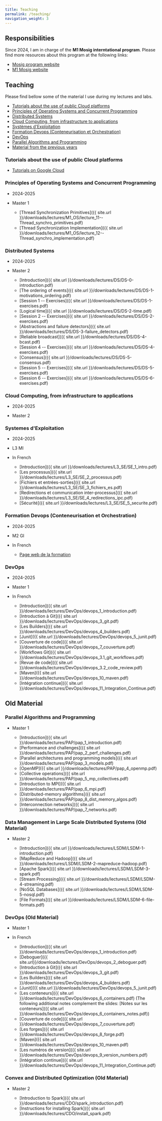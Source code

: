 ```yaml
---
title: Teaching
permalink: /teaching/
navigation_weight: 3
---
```


## Responsibilities

Since 2024, I am in charge of the **M1 Mosig interntational program**. Please find more resources about this program at the following links:

- [Mosig program website](https://mosig.imag.fr/)
- [M1 Mosig website](https://m1-mosig.gricad-pages.univ-grenoble-alpes.fr)

## Teaching

Please find bellow some of the material I use during my lectures and labs.

- [Tutorials about the use of public Cloud platforms](#tutorials-about-the-use-of-public-cloud-platforms)
- [Principles of Operating Systems and Concurrent Programming](#principles-of-operating-systems-and-concurrent-programming)
- [Distributed Systems](#distributed-systems)
- [Cloud Computing, from infrastructure to applications](#cloud-computing-from-infrastructure-to-applications)
- [Systèmes d'Exploitation](#systemes-dexploitation)
- [Formation Devops (Conteneurisation et Orchestration)](#formation-devops-conteneurisation-et-orchestration)
- [DevOps](#devops)
- [Parallel Algorithms and Programming](#parallel-algorithms-and-programming)
- [Material from the previous years](#old-material)


<!-- - [Distributed Systems for Data Processing](#distributed-systems-for-data-processing) -->


### Tutorials about the use of public Cloud platforms

- [Tutorials on Google Cloud](https://roparst.gricad-pages.univ-grenoble-alpes.fr/cloud-tutorials/)


### Principles of Operating Systems and Concurrent Programming

- 2024-2025
- Master 1

  - [Thread Synchronization Primitives]({{ site.url }}/downloads/lectures/M1_OS/lecture_11--Thread_synchro_primitives.pdf)
  - [Thread Synchronization Implementation]({{ site.url }}/downloads/lectures/M1_OS/lecture_12--Thread_synchro_implementation.pdf)
  <!-- - [Advanced Topics on Thread Synchronization]({{ site.url }}/downloads/lectures/M1_OS/lecture_13--Thread_synchro_advanced.pdf) -->
  <!-- - [CPU scheduling]({{ site.url }}/downloads/lectures/M1_OS/lecture_14--CPU_scheduling.pdf) -->
  <!-- - [IO management, HDDs, and SSDs]({{ site.url }}/downloads/lectures/M1_OS/lecture_15--IO_disks.pdf) -->
  <!-- - [File systems]({{ site.url }}/downloads/lectures/M1_OS/lecture_16--File_systems.pdf) -->

<!-- - [RAID]({{ site.url }}/downloads/lectures/M1_OS/lecture_17--RAID.pdf) -->


<!-- ### Data Management in Large Scale Distributed Systems -->

<!-- - 2023-2024 -->
<!-- - Master 2 -->

  <!-- - [Introduction]({{ site.url }}/downloads/lectures/LSDM/LSDM-1-introduction.pdf) -->
  <!-- - [MapReduce and Hadoop]({{ site.url }}/downloads/lectures/LSDM/LSDM-2-mapreduce-hadoop.pdf) -->
  <!-- - [Apache Spark]({{ site.url }}/downloads/lectures/LSDM/LSDM-3-spark.pdf) -->
  <!-- - [Installing Spark]({{ site.url }}/downloads/lectures/LSDM/LSDM-install-spark.pdf) -->
  <!-- - [Lab Spark]({{ site.url -->
  <!--   }}/downloads/lectures/LSDM/LSDM-lab-intro-spark.pdf) (code to -->
  <!--   download: [source code]({{ site.url -->
  <!--   }}/downloads/lectures/LSDM/LSDM-lab-intro-spark.tar.gz)) -->
  <!-- - [Lab Spark 2 -- graded lab]({{ site.url -->
  <!--   }}/downloads/lectures/LSDM/LSDM-lab-spark-google.pdf) -->
  <!-- - [Stream Processing]({{ site.url -->
  <!--     }}/downloads/lectures/LSDM/LSDM-4-streaming.pdf) -->
  <!-- - [NoSQL Databases -- Introduction]({{ site.url -->
  <!--   }}/downloads/lectures/LSDM/LSDM-5.1-nosql-fundamentals.pdf) -->
  <!-- - [Lab Streaming]({{ site.url -->
  <!--   }}/downloads/lectures/LSDM/LSDM-lab-streaming.pdf) (code to -->
  <!--   download: [source code]({{ site.url -->
  <!--   }}/downloads/lectures/LSDM/LSDM-lab-streaming.tar.gz)) -->
  <!-- - [NoSQL Databases -- BigTable]({{ site.url -->
  <!--   }}/downloads/lectures/LSDM/LSDM-5.2-nosql-bigtable.pdf) -->
  <!-- - [NoSQL Databases -- Cassandra]({{ site.url -->
  <!--   }}/downloads/lectures/LSDM/LSDM-5.3-nosql-cassandra.pdf) -->
  <!-- - [Column-oriented Storage]({{ site.url}}/downloads/lectures/LSDM/LSDM-6-column-oriented-storage.pdf) -->

  <!-- - [File Formats]({{ site.url -->
  <!--   }}/downloads/lectures/LSDM/LSDM-6-file-formats.pdf) -->
  <!-- - [Graph Data at Scale]({{ site.url -->
  <!--   }}/downloads/lectures/LSDM/LSDM-7-social-data-facebook.pdf) -->



  <!-- - [NoSQL Databases]({{ site.url -->
  <!--   }}/downloads/lectures/LSDM/LSDM-5-nosql.pdf) -->
  <!-- - [Lab Neo4j]({{ site.url -->
  <!--   }}/downloads/lectures/LSDM/LSDM-lab-intro-neo4j.pdf) -->

  <!-- - [Instructions: Submitting your lab]({{ site.url -->
  <!--   }}/downloads/lectures/LSDM/LSDM-lab_submission_instructions.html) -->


### Distributed Systems

- 2024-2025
- Master 2

    - [Introduction]({{ site.url }}/downloads/lectures/DS/DS-0-introduction.pdf)
    - [The ordering of events]({{ site.url }}/downloads/lectures/DS/DS-1-motivations_ordering.pdf)
    - [Session 1 -- Exercises]({{ site.url }}/downloads/lectures/DS/DS-1-exercises.pdf)
    - [Logical time]({{ site.url }}/downloads/lectures/DS/DS-2-time.pdf)
    - [Session 2 -- Exercises]({{ site.url }}/downloads/lectures/DS/DS-2-exercises.pdf)
    - [Abstractions and failure detectors]({{ site.url }}/downloads/lectures/DS/DS-3-failure_detectors.pdf)
    - [Reliable broadcast]({{ site.url }}/downloads/lectures/DS/DS-4-bcast.pdf)
    - [Session 4 -- Exercises]({{ site.url }}/downloads/lectures/DS/DS-4-exercises.pdf)
    - [Consensus]({{ site.url }}/downloads/lectures/DS/DS-5-consensus.pdf)
    - [Session 5 -- Exercises]({{ site.url }}/downloads/lectures/DS/DS-5-exercises.pdf)
    - [Session 6 -- Exercises]({{ site.url }}/downloads/lectures/DS/DS-6-exercises.pdf)
    <!-- - [Atomic broadcast]({{ site.url }}/downloads/lectures/DS/DS-6-atomic_broadcast.pdf) -->
    <!-- - [Session 7 -- Exercises]({{ site.url }}/downloads/lectures/DS/DS-7-exercises.pdf) -->

    <!-- - [Link to the correction of the exercises](https://cloud.univ-grenoble-alpes.fr/s/j3JwWKdPXonz3dD) -->

### Cloud Computing, from infrastructure to applications

- 2024-2025
- Master 2

    <!-- - [Failures in the Cloud]({{ site.url }}/downloads/lectures/Cloud/Cloud--Failures.pdf) -->
    <!-- - [Replication for fault tolerance in the Cloud]({{ site.url }}/downloads/lectures/Cloud/Cloud--Replication.pdf) -->
    <!-- - [Microservices]({{ site.url }}/downloads/lectures/Cloud/Cloud--Microservices.pdf) -->
    <!-- - [Scaling through partitioning in the Cloud]({{ site.url }}/downloads/lectures/Cloud/Cloud--Partitioning.pdf) -->
    <!-- - [The Carbon Footprint of Datacenters]({{ site.url }}/downloads/lectures/Cloud/Cloud--Carbon_footprint.pdf) -->

<!-- ### Distributed Systems for Data Processing -->

<!-- - 2023-2024 -->
<!-- - 3A Ensimag (ISI) -->
<!-- - In French (Systèmes distribués pour le traitement de données) -->

<!-- - [Presentation du projet]({{ site.url }}/downloads/lectures/SDTD/sdtd_presentation_2023.pdf) -->

### Systemes d'Exploitation

- 2024-2025
- L3 MI
- In French

    - [Introduction]({{ site.url }}/downloads/lectures/L3_SE/SE_1_intro.pdf)
    - [Les processus]({{ site.url }}/downloads/lectures/L3_SE/SE_2_processus.pdf)
    - [Fichiers et entrées-sorties]({{ site.url }}/downloads/lectures/L3_SE/SE_3_fichiers_es.pdf)
    - [Redirections et communication inter-processus]({{ site.url }}/downloads/lectures/L3_SE/SE_4_redirections_ipc.pdf)
    - [Sécurité]({{ site.url }}/downloads/lectures/L3_SE/SE_5_securite.pdf)

### Formation Devops (Conteneurisation et Orchestration)

- 2024-2025
- M2 GI
- In French

    - [Page web de la formation](https://roparst.gricad-pages.univ-grenoble-alpes.fr/cloud-tutorials/m2gi-devops/)

    <!-- - [Docker et Docker Compose]({{ site.url }}/downloads/lectures/Docker/formation_docker.pdf) -->
    <!-- - [Travaux pratiques](https://roparst.gricad-pages.univ-grenoble-alpes.fr/cloud-tutorials/docker/) -->

### DevOps

- 2024-2025
- Master 1
- In French

    - [Introduction]({{ site.url }}/downloads/lectures/DevOps/devops_1_introduction.pdf)
    <!-- - [Deboguer]({{ site.url}}/downloads/lectures/DevOps/devops_2_deboguer.pdf) -->
    - [Introduction à Git]({{ site.url }}/downloads/lectures/DevOps/devops_3_git.pdf)
    - [Les Builders]({{ site.url }}/downloads/lectures/DevOps/devops_4_builders.pdf)
    - [Junit]({{ site.url }}/downloads/lectures/DevOps/devops_5_junit.pdf)
    - [Couverture de code]({{ site.url }}/downloads/lectures/DevOps/devops_7_couverture.pdf)
    - [Workflows Git]({{ site.url }}/downloads/lectures/DevOps/devops_3.1_git_workflows.pdf)
    - [Revue de code]({{ site.url }}/downloads/lectures/DevOps/devops_3.2_code_review.pdf)
    <!-- - [Les conteneurs]({{ site.url }}/downloads/lectures/DevOps/devops_6_containers.pdf) -->
    - [Maven]({{ site.url }}/downloads/lectures/DevOps/devops_10_maven.pdf)
    - [Intégration continue]({{ site.url }}/downloads/lectures/DevOps/devops_11_Integration_Continue.pdf)

    <!-- - [Les conteneurs]({{ site.url }}/downloads/lectures/DevOps/devops_6_containers.pdf) (The following additional notes complement the slides: [Notes sur les conteneurs]({{ site.url }}/downloads/lectures/DevOps/devops_6_containers_notes.pdf)) -->
    <!-- <\!-- - [Les forges]({{ site.url }}/downloads/lectures/DevOps/devops_8_forge.pdf) -\-> -->
    <!-- - [Les numéros de version]({{ site.url }}/downloads/lectures/DevOps/devops_9_version_numbers.pdf) -->

<!-- ### Parallel Algorithms and Programming -->

<!-- - 2022-2023 -->
<!-- - Master 1 -->


## Old Material



### Parallel Algorithms and Programming

- Master 1

    - [Introduction]({{ site.url
      }}/downloads/lectures/PAP/pap_1_introduction.pdf)
    - [Performance and challenges]({{ site.url
      }}/downloads/lectures/PAP/pap_2_perf_challenges.pdf)
    - [Parallel architectures and programming models]({{ site.url
      }}/downloads/lectures/PAP/pap_3_models.pdf)
    - [OpenMP]({{ site.url
      }}/downloads/lectures/PAP/pap_4_openmp.pdf)
    - [Collective operations]({{ site.url
      }}/downloads/lectures/PAP/pap_5_mp_collectives.pdf)
    - [Introduction to MPI]({{ site.url }}/downloads/lectures/PAP/pap_6_mpi.pdf)
    - [Distributed-memory algorithms]({{ site.url }}/downloads/lectures/PAP/pap_8_dist_memory_algos.pdf)
    - [Interconnection networks]({{ site.url }}/downloads/lectures/PAP/pap_7_networks.pdf)

    <!-- <\!-- - [Shared-memory algorithms]({{ site.url -\-> -->
    <!-- <\!--   }}/downloads/lectures/PAP/pap_3_shared_memory_algos.pdf) -\-> -->
    
    <!-- - Collective operations: [slides]({{ site.url  -->
    <!--   }}/downloads/lectures/PAP/pap_5_mp_collectives_slides.pdf) and [lecture notes]({{ site.url -->
    <!--   }}/downloads/lectures/PAP/pap_5_mp_collectives.pdf)  -->

    <!-- - Distributed-memory algorithms -- part 1: [slides]({{ site.url }}/downloads/lectures/PAP/pap_8.1_dist_memory_algos_slides.pdf) -->
    <!-- - Distributed-memory algorithms -- part 2 (stencil algorithms): [slides]({{ site.url }}/downloads/lectures/PAP/pap_8.2_dist_memory_algos_slides.pdf) -->
    <!-- - Lecture notes on [distributed-memory algorithms]({{ site.url }}/downloads/lectures/PAP/pap_8_dist_memory_algos.pdf) -->


<!-- - [Fault tolerance for Parallel Applications]({{ site.url }}/downloads/lectures/PAP/pap_10_ft.pdf) -->




### Data Management in Large Scale Distributed Systems (Old Material)

- Master 2

  - [Introduction]({{ site.url }}/downloads/lectures/LSDM/LSDM-1-introduction.pdf)
  - [MapReduce and Hadoop]({{ site.url }}/downloads/lectures/LSDM/LSDM-2-mapreduce-hadoop.pdf)
  - [Apache Spark]({{ site.url }}/downloads/lectures/LSDM/LSDM-3-spark.pdf)
  - [Stream Processing]({{ site.url
    }}/downloads/lectures/LSDM/LSDM-4-streaming.pdf)
  - [NoSQL Databases]({{ site.url
    }}/downloads/lectures/LSDM/LSDM-5-nosql.pdf)
  - [File Formats]({{ site.url
    }}/downloads/lectures/LSDM/LSDM-6-file-formats.pdf)



### DevOps (Old Material)

- Master 1
- In French

    - [Introduction]({{ site.url }}/downloads/lectures/DevOps/devops_1_introduction.pdf)
    - [Deboguer]({{ site.url}}/downloads/lectures/DevOps/devops_2_deboguer.pdf)
    - [Introduction à Git]({{ site.url }}/downloads/lectures/DevOps/devops_3_git.pdf)
    - [Les Builders]({{ site.url }}/downloads/lectures/DevOps/devops_4_builders.pdf)
    - [Junit]({{ site.url }}/downloads/lectures/DevOps/devops_5_junit.pdf)
    - [Les conteneurs]({{ site.url }}/downloads/lectures/DevOps/devops_6_containers.pdf) (The following additional notes complement the slides: [Notes sur les conteneurs]({{ site.url }}/downloads/lectures/DevOps/devops_6_containers_notes.pdf))
    - [Couverture de code]({{ site.url }}/downloads/lectures/DevOps/devops_7_couverture.pdf)
    - [Les forges]({{ site.url }}/downloads/lectures/DevOps/devops_8_forge.pdf)
    - [Maven]({{ site.url }}/downloads/lectures/DevOps/devops_10_maven.pdf)
    - [Les numéros de version]({{ site.url }}/downloads/lectures/DevOps/devops_9_version_numbers.pdf)
    - [Intégration continue]({{ site.url }}/downloads/lectures/DevOps/devops_11_Integration_Continue.pdf)

    

### Convex and Distributed Optimization (Old Material)

- Master 2

  - [Introduction to Spark]({{ site.url
    }}/downloads/lectures/CDO/spark_introduction.pdf)
  - [Instructions for installing Spark]({{ site.url }}/downloads/lectures/CDO/install_spark.pdf)


